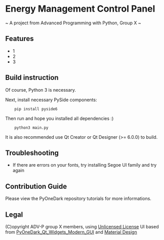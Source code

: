 # Energy Management Control Panel
~ A project from Advanced Programming with Python, Group X ~

## Features
 - 1
 - 2
 - 3
 
## Build instruction

Of course, Python 3 is necessary.

Next, install necessary PySide components:
``` 
    pip install pyside6 
```

Then run and hope you installed all dependencies :)
```
    python3 main.py
```

It is also recommended use Qt Creator or Qt Designer (>= 6.0.0) to build.

## Troubleshooting

 - If there are errors on your fonts, try installing Segoe UI family and try again

## Contribution Guide

Please view the PyOneDark repository tutorials for more informations.

## Legal

(C)opyright ADV-P group X members, using [Unlicensed License](https://unlicense.org/)
UI based from [PyOneDark_Qt_Widgets_Modern_GUI](https://github.com/Wanderson-Magalhaes/PyOneDark_Qt_Widgets_Modern_GUI) and [Material Design](https://material.io)